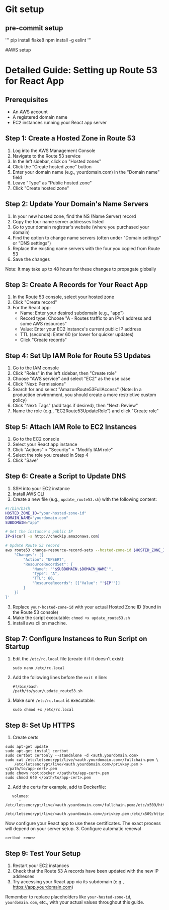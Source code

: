 # Git setup
## pre-commit setup
'''
pip install flake8
npm install -g eslint
'''





#AWS setup
# Detailed Guide: Setting up Route 53 for React App 

## Prerequisites
- An AWS account
- A registered domain name
- EC2 instances running your React app server

## Step 1: Create a Hosted Zone in Route 53

1. Log into the AWS Management Console
2. Navigate to the Route 53 service
3. In the left sidebar, click on "Hosted zones"
4. Click the "Create hosted zone" button
5. Enter your domain name (e.g., yourdomain.com) in the "Domain name" field
6. Leave "Type" as "Public hosted zone"
7. Click "Create hosted zone"

## Step 2: Update Your Domain's Name Servers

1. In your new hosted zone, find the NS (Name Server) record
2. Copy the four name server addresses listed
3. Go to your domain registrar's website (where you purchased your domain)
4. Find the option to change name servers (often under "Domain settings" or "DNS settings")
5. Replace the existing name servers with the four you copied from Route 53
6. Save the changes

Note: It may take up to 48 hours for these changes to propagate globally

## Step 3: Create A Records for Your React App

1. In the Route 53 console, select your hosted zone
2. Click "Create record"
3. For the React app:
   - Name: Enter your desired subdomain (e.g., "app")
   - Record type: Choose "A - Routes traffic to an IPv4 address and some AWS resources"
   - Value: Enter your EC2 instance's current public IP address
   - TTL (seconds): Enter 60 (or lower for quicker updates)
   - Click "Create records"


## Step 4: Set Up IAM Role for Route 53 Updates

1. Go to the IAM console
2. Click "Roles" in the left sidebar, then "Create role"
3. Choose "AWS service" and select "EC2" as the use case
4. Click "Next: Permissions"
5. Search for and select "AmazonRoute53FullAccess" (Note: In a production environment, you should create a more restrictive custom policy)
6. Click "Next: Tags" (add tags if desired), then "Next: Review"
7. Name the role (e.g., "EC2Route53UpdateRole") and click "Create role"

## Step 5: Attach IAM Role to EC2 Instances

1. Go to the EC2 console
2. Select your React app instance
3. Click "Actions" > "Security" > "Modify IAM role"
4. Select the role you created in Step 4
5. Click "Save"


## Step 6: Create a Script to Update DNS

1. SSH into your EC2 instance
2. Install AWS CLI
3. Create a new file (e.g., `update_route53.sh`) with the following content:

```bash
#!/bin/bash
HOSTED_ZONE_ID="your-hosted-zone-id"
DOMAIN_NAME="yourdomain.com"
SUBDOMAIN="app" 

# Get the instance's public IP
IP=$(curl -s http://checkip.amazonaws.com)

# Update Route 53 record
aws route53 change-resource-record-sets --hosted-zone-id $HOSTED_ZONE_ID --change-batch '{
    "Changes": [{
        "Action": "UPSERT",
        "ResourceRecordSet": {
            "Name": "'$SUBDOMAIN.$DOMAIN_NAME'",
            "Type": "A",
            "TTL": 60,
            "ResourceRecords": [{"Value": "'$IP'"}]
        }
    }]
}'
```

3. Replace `your-hosted-zone-id` with your actual Hosted Zone ID (found in the Route 53 console)
4. Make the script executable: `chmod +x update_route53.sh`
5. install aws cli on machine.

## Step 7: Configure Instances to Run Script on Startup

1. Edit the `/etc/rc.local` file (create it if it doesn't exist):
   ```
   sudo nano /etc/rc.local
   ```
2. Add the following lines before the `exit 0` line:
   ```
   #!/bin/bash
   /path/to/your/update_route53.sh
   ```
3. Make sure `/etc/rc.local` is executable:
   ```
   sudo chmod +x /etc/rc.local
   ```

## Step 8: Set Up HTTPS
1. Create certs
```
sudo apt-get update
sudo apt-get install certbot
sudo certbot certonly --standalone -d <auth.yourdomain.com>
sudo cat /etc/letsencrypt/live/<auth.yourdomain.com>/fullchain.pem \
    /etc/letsencrypt/live/<auth.yourdomain.com>/privkey.pem > </path/to/app-cert>.pem
sudo chown root:docker </path/to/app-cert>.pem
sudo chmod 640 </path/to/app-cert>.pem
```
2. Add the certs
for example, add to Dockerfile:
```
   volumes:
      - /etc/letsencrypt/live/<auth.yourdomain.com>/fullchain.pem:/etc/x509/https/tls.crt:ro
      - /etc/letsencrypt/live/<auth.yourdomain.com>/privkey.pem:/etc/x509/https/tls.key:ro
```
Now configure your React app to use these certificates. The exact process will depend on your server setup.
3. Configure automatic renewal
```
certbot renew
```

## Step 9: Test Your Setup

1. Restart your EC2 instances
2. Check that the Route 53 A records have been updated with the new IP addresses
3. Try accessing your React app via its subdomain (e.g., https://app.yourdomain.com)

Remember to replace placeholders like `your-hosted-zone-id`, `yourdomain.com`, etc., with your actual values throughout this guide.




